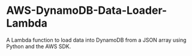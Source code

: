 # AWS-DynamoDB-Data-Loader-Lambda
 A Lambda function to load data into DynamoDB from a JSON array using Python and the AWS SDK.
